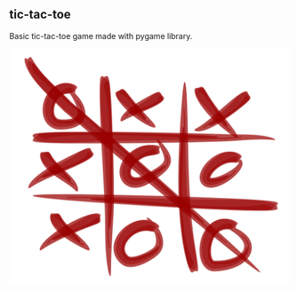 ## tic-tac-toe

Basic tic-tac-toe game made with pygame library.

![tic tac toe image](https://github.com/alexandreHenrotte/tic-tac-toe/blob/master/img/tic-tac-toe.png?raw=true)